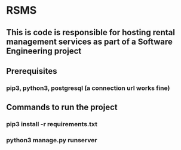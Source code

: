 # RSMS

## This is code is responsible for hosting rental management services as part of a Software Engineering project

## Prerequisites
### pip3, python3, postgresql (a connection url works fine)
## Commands to run the project
### pip3 install -r requirements.txt
### python3 manage.py runserver